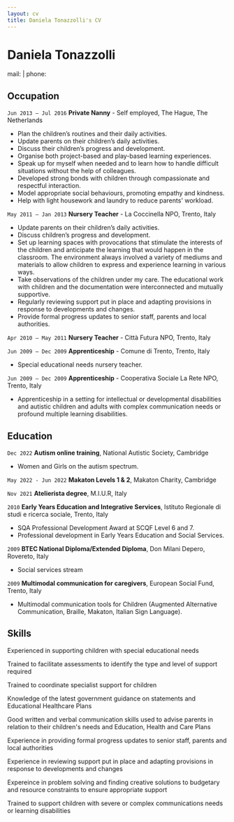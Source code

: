 ```yaml
---
layout: cv
title: Daniela Tonazzolli's CV
---
```

# Daniela Tonazzolli
mail: <script type="text/javascript"> document.write('\u0064\u002e\u0074\u006f\u006e\u0061\u007a\u007a\u006f\u006c\u006c\u0069\u0040\u0067\u006d\u0061\u0069\u006c\u002e\u0063\u006f\u006d') </script> | phone: <script type="text/javascript"> document.write('\u0030\u0037\u0033\u0036\u0037\u0020\u0038\u0038\u0037\u0030\u0039\u0033') </script>

## Occupation

`Jun 2013 — Jul 2016`
**Private Nanny** - Self employed, The Hague, The Netherlands

- Plan the children’s routines and their daily activities.
- Update parents on their children’s daily activities.
- Discuss their children’s progress and development.
- Organise both project-based and play-based learning experiences.
- Speak up for myself when needed and to learn how to handle difficult situations without the help of colleagues.
- Developed strong bonds with children through compassionate and respectful interaction.
- Model appropriate social behaviours, promoting empathy and kindness.
- Help with light housework and laundry to reduce parents' workload.

`May 2011 — Jan 2013`
**Nursery Teacher** - La Coccinella NPO, Trento, Italy

- Update parents on their children’s daily activities.
- Discuss children’s progress and development.
- Set up learning spaces with provocations that stimulate the interests of the children and anticipate the learning that would happen in the classroom. The environment always involved a variety of mediums and materials to allow children to express and experience learning in various ways.
- Take observations of the children under my care. The educational work with children and the documentation were interconnected and mutually supportive.
- Regularly reviewing support put in place and adapting provisions in response to developments and changes.
- Provide formal progress updates to senior staff, parents and local authorities.

`Apr 2010 — May 2011`
**Nursery Teacher** - Città Futura NPO, Trento, Italy

`Jun 2009 — Dec 2009`
**Apprenticeship** - Comune di Trento, Trento, Italy

- Special educational needs nursery teacher.

`Jun 2009 — Dec 2009`
**Apprenticeship** - Cooperativa Sociale La Rete NPO, Trento, Italy

- Apprenticeship in a setting for intellectual or developmental disabilities and autistic children and adults with complex communication needs or profound multiple learning disabilities.

## Education

`Dec 2022`
**Autism online training**, National Autistic Society, Cambridge

- Women and Girls on the autism spectrum.

`May 2022 - Jun 2022`
**Makaton Levels 1 & 2**, Makaton Charity, Cambridge

`Nov 2021`
**Atelierista degree**, M.I.U.R, Italy

`2010`
**Early Years Education and Integrative Services**, Istituto Regionale di studi e ricerca sociale, Trento, Italy

- SQA Professional Development Award at SCQF Level 6 and 7.
- Professional development in Early Years Education and Social Services.

`2009`
**BTEC National Diploma/Extended Diploma**, Don Milani Depero, Rovereto, Italy

- Social services stream

`2009`
**Multimodal communication for caregivers**, European Social Fund, Trento, Italy

- Multimodal communication tools for Children (Augmented Alternative Communication, Braille, Makaton, Italian Sign Language).


## Skills


Experienced in supporting children with special educational needs

Trained to facilitate assessments to identify the type and level of support required

Trained to coordinate specialist support for children

Knowledge of the latest government guidance on statements and Educational Healthcare Plans

Good written and verbal communication skills used to advise parents in relation to their children's needs and Education, Health and Care Plans

Experience in providing formal progress updates to senior staff, parents and local authorities

Experience in reviewing support put in place and adapting provisions in response to developments and changes

Expereince in problem solving and finding creative solutions to budgetary and resource constraints to ensure appropriate support

Trained to support children with severe or complex communications needs or learning disabilities



<!-- ### Footer

Last updated: May 2013 -->


